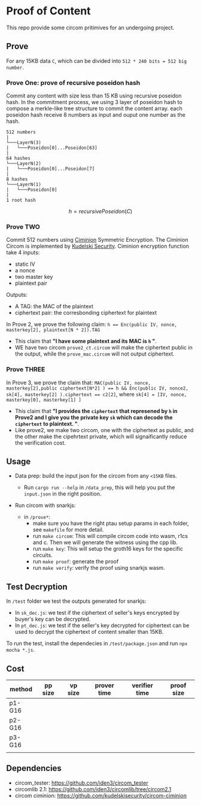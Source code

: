 # Proof of Content 

This repo provide some circom pritimives for an undergoing project. 

## Prove 
For any 15KB data `C`, which can be divided into `512 * 240 bits = 512 big number`.

### Prove One: prove of recursive poseidon hash
Commit any content with size less than 15 KB using recursive poseidon hash.  In the commitment process, we using 3 layer of poseidon hash to compose a merkle-like tree structure to commit the content array. each poseidon hash receive 8 numbers as input and ouput one number as the hash. 
```
512 numbers 
|
└───LayerN(3)
|   └───Poseidon[0]...Poseidon[63]
|
64 hashes
└───LayerN(2)
|   └───Poseidon[0]...Poseidon[7]
|
8 hashes 
└───LayerN(1)
|   └───Poseidon[0]
|
1 root hash 
```
 
$$ h = recursivePoseidon(C)$$

### Prove TWO 
Commit 512 numbers using [Ciminion](https://eprint.iacr.org/2021/267) Symmetric Encryption. The Ciminion Circom is implemented by
[Kudelski Security](https://github.com/kudelskisecurity/circom-ciminion). 
Ciminion encryption function take 4 inputs: 
- static IV
- a nonce
- two master key
- plaintext pair

Outputs: 
- A TAG: the MAC of the plaintext 
- ciphertext pair: the corresbonding ciphertext for plaintext 


In Prove 2, we prove the following claim: `h == Enc(public IV, nonce, masterkey[2], plaintext[N * 2]).TAG`
- This claim that **"I have some plaintext and its MAC is `h` "**. 
- WE have two circom `prove2_ct.circom` will make the ciphertext public in the output, while the `prove_mac.circom` will not output ciphertext. 

### Prove THREE 

In Prove 3, we prove the claim that: `MAC(public IV, nonce,  masterkey[2],public ciphertext[N*2] ) == h && Enc(public IV, nonce2, sk[4], masterkey[2] ).ciphertext == c2[2]`, where `sk[4] = [IV, nonce, masterkey[0], masterkey[1] ]`
- This claim that **"I provides the `ciphertext` that represened by `h` in Prove2 and I give you the private key `sk` which can decode the `ciphertext` to plaintext.  "**. 
- Like prove2, we make two circom, one with the ciphertext as public, and the other make the cipehrtext private, which will signaificantly reduce the verification cost. 

## Usage 
- Data prep: build the input json for the circom from any `<15KB` files. 
    - Run `cargo run --help` in `/data_prep`, this will help you put the `input.json` in the right position. 

- Run circom with snarkjs: 
    - in  `/prove*`: 
        - make sure you have the right ptau setup params in each folder, see `makefile` for more detail.  
        - run `make circom`: This will compile circom code into wasm, r1cs and c. Then we will generate the witness using the cpp lib. 
        - run `make key`: This will setup the groth16 keys for the specific circuits. 
        - run `make proof`: generate the proof 
        - run `make verify`: verify the proof using snarkjs wasm. 

## Test Decryption 
In `/test` folder we test the outputs generated for snarkjs: 
- In `sk_dec.js`: we test if the ciphertext of seller's keys encrypted by buyer's key can be decrypted. 
- In `pt_dec.js`: we test if the seller's key decrypted for ciphertext can be used to decrypt the ciphertext of content smaller than 15KB.

To run the test, install the dependecies in `/test/package.json` and run `npx mocha *.js`. 
## Cost 

| method 	| pp size 	| vp size 	| prover time 	| verifier time 	| proof size 	|
|--------	|---------	|---------	|-------------	|---------------	|-------------	|
|p1-G16     |         	|         	|             	|               	|             	|
|p2-G16     |         	|         	|             	|               	|             	|
|p3-G16 	|         	|           |               |             	    |               |
|        	|         	|         	|             	|               	|             	|
## Dependencies 
- circom_tester: https://github.com/iden3/circom_tester
- circomlib 2.1: https://github.com/iden3/circomlib/tree/circom2.1
- circom ciminion: https://github.com/kudelskisecurity/circom-ciminion
